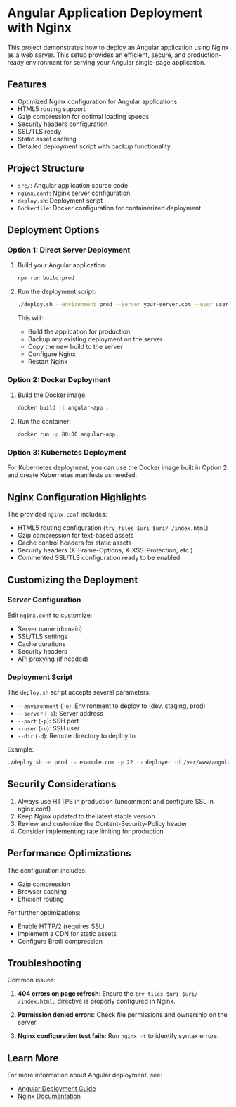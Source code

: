 # Angular Application Deployment with Nginx

This project demonstrates how to deploy an Angular application using Nginx as a web server. This setup provides an efficient, secure, and production-ready environment for serving your Angular single-page application.

## Features

- Optimized Nginx configuration for Angular applications
- HTML5 routing support
- Gzip compression for optimal loading speeds
- Security headers configuration
- SSL/TLS ready
- Static asset caching
- Detailed deployment script with backup functionality

## Project Structure

- `src/`: Angular application source code
- `nginx.conf`: Nginx server configuration
- `deploy.sh`: Deployment script
- `Dockerfile`: Docker configuration for containerized deployment

## Deployment Options

### Option 1: Direct Server Deployment

1. Build your Angular application:
   ```bash
   npm run build:prod
   ```

2. Run the deployment script:
   ```bash
   ./deploy.sh --environment prod --server your-server.com --user username --dir /var/www/html
   ```

   This will:
   - Build the application for production
   - Backup any existing deployment on the server
   - Copy the new build to the server
   - Configure Nginx
   - Restart Nginx

### Option 2: Docker Deployment

1. Build the Docker image:
   ```bash
   docker build -t angular-app .
   ```

2. Run the container:
   ```bash
   docker run -p 80:80 angular-app
   ```

### Option 3: Kubernetes Deployment

For Kubernetes deployment, you can use the Docker image built in Option 2 and create Kubernetes manifests as needed.

## Nginx Configuration Highlights

The provided `nginx.conf` includes:

- HTML5 routing configuration (`try_files $uri $uri/ /index.html`)
- Gzip compression for text-based assets
- Cache control headers for static assets
- Security headers (X-Frame-Options, X-XSS-Protection, etc.)
- Commented SSL/TLS configuration ready to be enabled

## Customizing the Deployment

### Server Configuration

Edit `nginx.conf` to customize:
- Server name (domain)
- SSL/TLS settings
- Cache durations
- Security headers
- API proxying (if needed)

### Deployment Script

The `deploy.sh` script accepts several parameters:
- `--environment` (`-e`): Environment to deploy to (dev, staging, prod)
- `--server` (`-s`): Server address
- `--port` (`-p`): SSH port
- `--user` (`-u`): SSH user
- `--dir` (`-d`): Remote directory to deploy to

Example:
```bash
./deploy.sh -e prod -s example.com -p 22 -u deployer -d /var/www/angular-app
```

## Security Considerations

1. Always use HTTPS in production (uncomment and configure SSL in nginx.conf)
2. Keep Nginx updated to the latest stable version
3. Review and customize the Content-Security-Policy header
4. Consider implementing rate limiting for production

## Performance Optimizations

The configuration includes:
- Gzip compression
- Browser caching
- Efficient routing

For further optimizations:
- Enable HTTP/2 (requires SSL)
- Implement a CDN for static assets
- Configure Brotli compression

## Troubleshooting

Common issues:

1. **404 errors on page refresh**: Ensure the `try_files $uri $uri/ /index.html;` directive is properly configured in Nginx.

2. **Permission denied errors**: Check file permissions and ownership on the server.

3. **Nginx configuration test fails**: Run `nginx -t` to identify syntax errors.

## Learn More

For more information about Angular deployment, see:
- [Angular Deployment Guide](https://angular.io/guide/deployment)
- [Nginx Documentation](https://nginx.org/en/docs/)